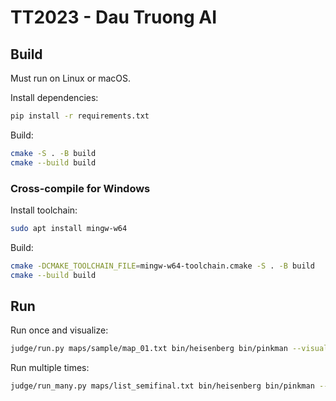 # TT2023 - Dau Truong AI

## Build

Must run on Linux or macOS.

Install dependencies:

```sh
pip install -r requirements.txt
```

Build:

```sh
cmake -S . -B build
cmake --build build
```

### Cross-compile for Windows

Install toolchain:

```sh
sudo apt install mingw-w64
```

Build:

```sh
cmake -DCMAKE_TOOLCHAIN_FILE=mingw-w64-toolchain.cmake -S . -B build
cmake --build build
```

## Run

Run once and visualize:

```sh
judge/run.py maps/sample/map_01.txt bin/heisenberg bin/pinkman --visualize visualization
```

Run multiple times:

```sh
judge/run_many.py maps/list_semifinal.txt bin/heisenberg bin/pinkman --times 5
```
